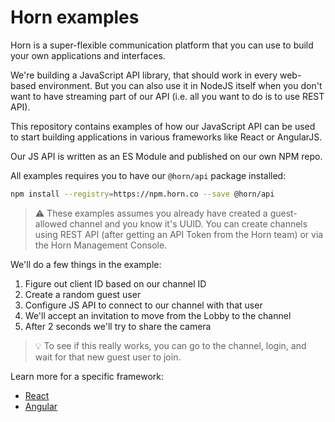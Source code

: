 # Horn examples

Horn is a super-flexible communication platform that you can use to build
your own applications and interfaces. 

We're building a JavaScript API library, that should work in every web-based environment. 
But you can also use it in NodeJS itself when you don't want to have streaming part of our API (i.e. all
you want to do is to use REST API).

This repository contains examples of how our JavaScript API can be used to start building
applications in various frameworks like React or AngularJS.

Our JS API is written as an ES Module and published on our own NPM repo.

All examples requires you to have our `@horn/api` package installed:

```bash
npm install --registry=https://npm.horn.co --save @horn/api 
```

> :warning: These examples assumes you already have created a guest-allowed channel and you
> know it's UUID. You can create channels using REST API (after getting an API Token from the Horn team)
> or via the Horn Management Console.

We'll do a few things in the example:
1. Figure out client ID based on our channel ID
2. Create a random guest user
3. Configure JS API to connect to our channel with that user
4. We'll accept an invitation to move from the Lobby to the channel
5. After 2 seconds we'll try to share the camera

> :bulb: To see if this really works, you can go to the channel, login, and wait
for that new guest user to join.

Learn more for a specific framework:

* [React](./react/)
* [Angular](./angular/)
